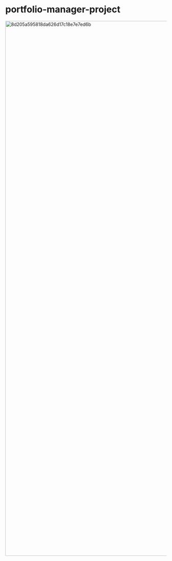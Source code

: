 # portfolio-manager-project
<img width="3787" height="1666" alt="8d205a595818da626d17c18e7e7ed6b" src="https://github.com/user-attachments/assets/c312ecf9-b526-419f-9902-203861baf350" />
